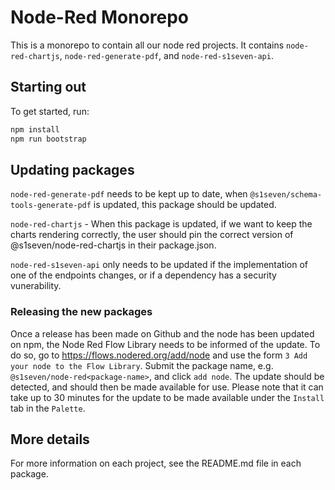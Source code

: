 # Node-Red Monorepo

This is a monorepo to contain all our node red projects. It contains `node-red-chartjs`, `node-red-generate-pdf`, and `node-red-s1seven-api`.

## Starting out

To get started, run:

```sh
npm install
npm run bootstrap
```

## Updating packages

`node-red-generate-pdf` needs to be kept up to date, when `@s1seven/schema-tools-generate-pdf` is updated, this package should be updated.

`node-red-chartjs` - When this package is updated, if we want to keep the charts rendering correctly, the user should pin the correct version of @s1seven/node-red-chartjs in their package.json.

`node-red-s1seven-api` only needs to be updated if the implementation of one of the endpoints changes, or if a dependency has a security vunerability.

### Releasing the new packages

Once a release has been made on Github and the node has been updated on npm, the Node Red Flow Library needs to be informed of the update. To do so, go to https://flows.nodered.org/add/node and use the form `3 Add your node to the Flow Library`. Submit the package name, e.g. `@s1seven/node-red<package-name>`, and click `add node`. The update should be detected, and should then be made available for use. Please note that it can take up to 30 minutes for the update to be made available under the `Install` tab in the `Palette`.

## More details

For more information on each project, see the README.md file in each package.
